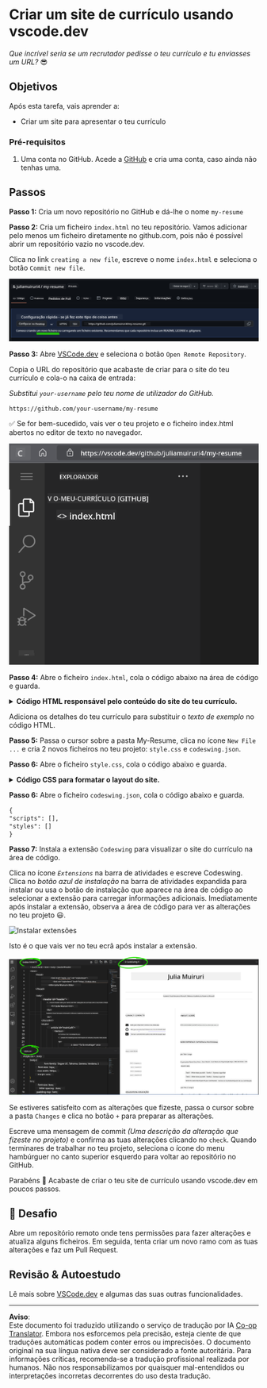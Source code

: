 <!--
CO_OP_TRANSLATOR_METADATA:
{
  "original_hash": "bd3aa6d2b879c30ea496c43aec1c49ed",
  "translation_date": "2025-08-29T16:17:40+00:00",
  "source_file": "8-code-editor/1-using-a-code-editor/assignment.md",
  "language_code": "pt"
}
-->
# Criar um site de currículo usando vscode.dev

_Que incrível seria se um recrutador pedisse o teu currículo e tu enviasses um URL?_ 😎

<!----
TODO: adicionar uma imagem opcional
![Usando um editor de código](../../../../translated_images/webdev101-vscode-dev.f53c14e8dad231ea09d9e07a2db4a01551d2dc6cdf21225038389e11156af023.pt.png)
> Sketchnote por [Nome do Autor](https://example.com)
---->

<!---
## Questionário Pré-Aula
[Questionário pré-aula](https://ff-quizzes.netlify.app/web/quiz/3)
---->

## Objetivos

Após esta tarefa, vais aprender a:

- Criar um site para apresentar o teu currículo

### Pré-requisitos

1. Uma conta no GitHub. Acede a [GitHub](https://github.com/) e cria uma conta, caso ainda não tenhas uma.

## Passos

**Passo 1:** Cria um novo repositório no GitHub e dá-lhe o nome `my-resume`

**Passo 2:** Cria um ficheiro `index.html` no teu repositório. Vamos adicionar pelo menos um ficheiro diretamente no github.com, pois não é possível abrir um repositório vazio no vscode.dev.

Clica no link `creating a new file`, escreve o nome `index.html` e seleciona o botão `Commit new file`.

![Criar um novo ficheiro no github.com](../../../../translated_images/new-file-github.com.c886796d800e8056561829a181be1382c5303da9d902d8b2dd82b68a4806e21f.pt.png)

**Passo 3:** Abre [VSCode.dev](https://vscode.dev) e seleciona o botão `Open Remote Repository`.

Copia o URL do repositório que acabaste de criar para o site do teu currículo e cola-o na caixa de entrada:

_Substitui `your-username` pelo teu nome de utilizador do GitHub._

```
https://github.com/your-username/my-resume
```

✅ Se for bem-sucedido, vais ver o teu projeto e o ficheiro index.html abertos no editor de texto no navegador.

![Criar um novo ficheiro](../../../../translated_images/project-on-vscode.dev.e79815a9a95ee7feac72ebe5c941c91279716be37c575dbdbf2f43bea2c7d8b6.pt.png)

**Passo 4:** Abre o ficheiro `index.html`, cola o código abaixo na área de código e guarda.

<details>
    <summary><b>Código HTML responsável pelo conteúdo do site do teu currículo.</b></summary>
    
        <html>

            <head>
                <link href="style.css" rel="stylesheet">
                <link rel="stylesheet" href="https://cdnjs.cloudflare.com/ajax/libs/font-awesome/5.15.4/css/all.min.css">
                <title>O Teu Nome Aqui!</title>
            </head>
            <body>
                <header id="header">
                    <!-- cabeçalho do currículo com o teu nome e título -->
                    <h1>O Teu Nome Aqui!</h1>
                    <hr>
                    A Tua Função!
                    <hr>
                </header>
                <main>
                    <article id="mainLeft">
                        <section>
                            <h2>CONTACTO</h2>
                            <!-- informações de contacto, incluindo redes sociais -->
                            <p>
                                <i class="fa fa-envelope" aria-hidden="true"></i>
                                <a href="mailto:username@domain.top-level domain">Escreve o teu email aqui</a>
                            </p>
                            <p>
                                <i class="fab fa-github" aria-hidden="true"></i>
                                <a href="github.com/yourGitHubUsername">Escreve o teu nome de utilizador aqui!</a>
                            </p>
                            <p>
                                <i class="fab fa-linkedin" aria-hidden="true"></i>
                                <a href="linkedin.com/yourLinkedInUsername">Escreve o teu nome de utilizador aqui!</a>
                            </p>
                        </section>
                        <section>
                            <h2>COMPETÊNCIAS</h2>
                            <!-- as tuas competências -->
                            <ul>
                                <li>Competência 1!</li>
                                <li>Competência 2!</li>
                                <li>Competência 3!</li>
                                <li>Competência 4!</li>
                            </ul>
                        </section>
                        <section>
                            <h2>EDUCAÇÃO</h2>
                            <!-- a tua formação -->
                            <h3>Escreve o teu curso aqui!</h3>
                            <p>
                                Escreve a tua instituição aqui!
                            </p>
                            <p>
                                Data de início - Data de fim
                            </p>
                        </section>            
                    </article>
                    <article id="mainRight">
                        <section>
                            <h2>SOBRE</h2>
                            <!-- sobre ti -->
                            <p>Escreve um resumo sobre ti!</p>
                        </section>
                        <section>
                            <h2>EXPERIÊNCIA PROFISSIONAL</h2>
                            <!-- a tua experiência profissional -->
                            <h3>Título do Cargo</h3>
                            <p>
                                Nome da Organização Aqui | Mês de Início – Mês de Fim
                            </p>
                            <ul>
                                    <li>Tarefa 1 - Escreve o que fizeste!</li>
                                    <li>Tarefa 2 - Escreve o que fizeste!</li>
                                    <li>Escreve os resultados/impacto da tua contribuição</li>
                                    
                            </ul>
                            <h3>Título do Cargo 2</h3>
                            <p>
                                Nome da Organização Aqui | Mês de Início – Mês de Fim
                            </p>
                            <ul>
                                    <li>Tarefa 1 - Escreve o que fizeste!</li>
                                    <li>Tarefa 2 - Escreve o que fizeste!</li>
                                    <li>Escreve os resultados/impacto da tua contribuição</li>
                                    
                            </ul>
                        </section>
                    </article>
                </main>
            </body>
        </html>
</details>

Adiciona os detalhes do teu currículo para substituir o _texto de exemplo_ no código HTML.

**Passo 5:** Passa o cursor sobre a pasta My-Resume, clica no ícone `New File ...` e cria 2 novos ficheiros no teu projeto: `style.css` e `codeswing.json`.

**Passo 6:** Abre o ficheiro `style.css`, cola o código abaixo e guarda.

<details>
        <summary><b>Código CSS para formatar o layout do site.</b></summary>
            
            body {
                font-family: 'Segoe UI', Tahoma, Geneva, Verdana, sans-serif;
                font-size: 16px;
                max-width: 960px;
                margin: auto;
            }
            h1 {
                font-size: 3em;
                letter-spacing: .6em;
                padding-top: 1em;
                padding-bottom: 1em;
            }

            h2 {
                font-size: 1.5em;
                padding-bottom: 1em;
            }

            h3 {
                font-size: 1em;
                padding-bottom: 1em;
            }
            main { 
                display: grid;
                grid-template-columns: 40% 60%;
                margin-top: 3em;
            }
            header {
                text-align: center;
                margin: auto 2em;
            }

            section {
                margin: auto 1em 4em 2em;
            }

            i {
                margin-right: .5em;
            }

            p {
                margin: .2em auto
            }

            hr {
                border: none;
                background-color: lightgray;
                height: 1px;
            }

            h1, h2, h3 {
                font-weight: 100;
                margin-bottom: 0;
            }
            #mainLeft {
                border-right: 1px solid lightgray;
            }
            
</details>

**Passo 6:** Abre o ficheiro `codeswing.json`, cola o código abaixo e guarda.

    {
    "scripts": [],
    "styles": []
    }

**Passo 7:** Instala a extensão `Codeswing` para visualizar o site do currículo na área de código.

Clica no ícone _`Extensions`_ na barra de atividades e escreve Codeswing. Clica no _botão azul de instalação_ na barra de atividades expandida para instalar ou usa o botão de instalação que aparece na área de código ao selecionar a extensão para carregar informações adicionais. Imediatamente após instalar a extensão, observa a área de código para ver as alterações no teu projeto 😃.

![Instalar extensões](../../../../8-code-editor/images/install-extension.gif)

Isto é o que vais ver no teu ecrã após instalar a extensão.

![Extensão Codeswing em ação](../../../../translated_images/after-codeswing-extension-pb.0ebddddcf73b550994947a9084e35e2836c713ae13839d49628e3c764c1cfe83.pt.png)

Se estiveres satisfeito com as alterações que fizeste, passa o cursor sobre a pasta `Changes` e clica no botão `+` para preparar as alterações.

Escreve uma mensagem de commit _(Uma descrição da alteração que fizeste no projeto)_ e confirma as tuas alterações clicando no `check`. Quando terminares de trabalhar no teu projeto, seleciona o ícone do menu hambúrguer no canto superior esquerdo para voltar ao repositório no GitHub.

Parabéns 🎉 Acabaste de criar o teu site de currículo usando vscode.dev em poucos passos.

## 🚀 Desafio

Abre um repositório remoto onde tens permissões para fazer alterações e atualiza alguns ficheiros. Em seguida, tenta criar um novo ramo com as tuas alterações e faz um Pull Request.

<!----
## Questionário Pós-Aula
[Questionário pós-aula](https://ff-quizzes.netlify.app/web/quiz/4)
---->

## Revisão & Autoestudo

Lê mais sobre [VSCode.dev](https://code.visualstudio.com/docs/editor/vscode-web?WT.mc_id=academic-0000-alfredodeza) e algumas das suas outras funcionalidades.

---

**Aviso**:  
Este documento foi traduzido utilizando o serviço de tradução por IA [Co-op Translator](https://github.com/Azure/co-op-translator). Embora nos esforcemos pela precisão, esteja ciente de que traduções automáticas podem conter erros ou imprecisões. O documento original na sua língua nativa deve ser considerado a fonte autoritária. Para informações críticas, recomenda-se a tradução profissional realizada por humanos. Não nos responsabilizamos por quaisquer mal-entendidos ou interpretações incorretas decorrentes do uso desta tradução.